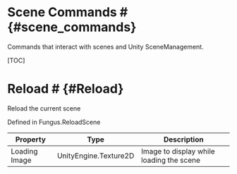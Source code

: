 # Scene Commands # {#scene_commands}

Commands that interact with scenes and Unity SceneManagement.

[TOC]
# Reload # {#Reload}
Reload the current scene

Defined in Fungus.ReloadScene

Property | Type | Description
 --- | --- | ---
Loading Image | UnityEngine.Texture2D | Image to display while loading the scene